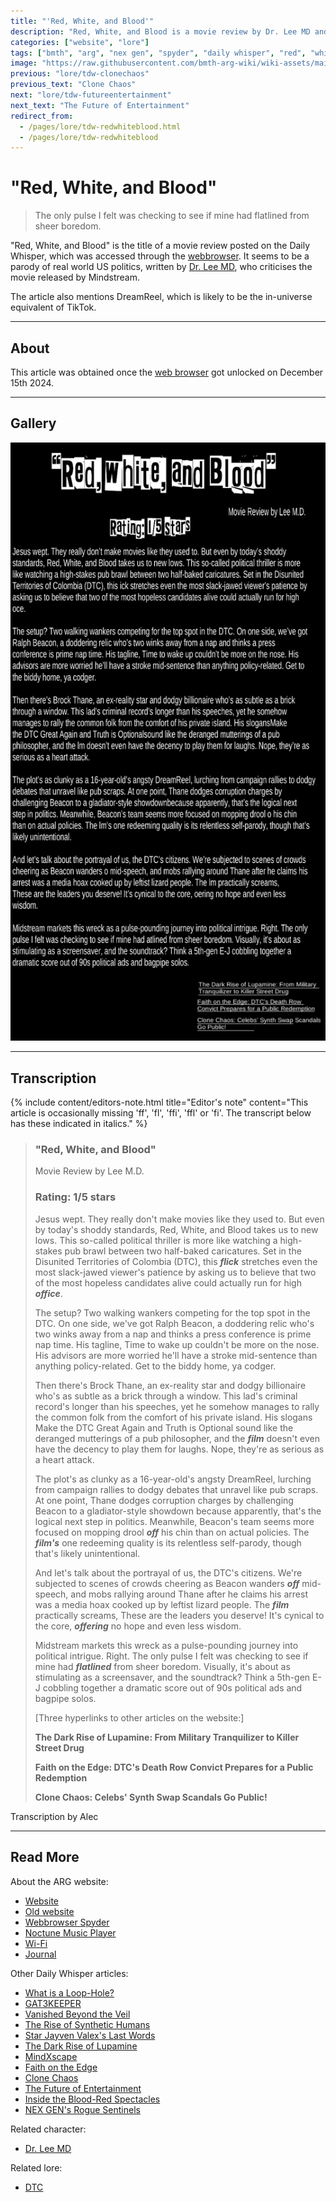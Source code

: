 ```yaml
---
title: "'Red, White, and Blood'"
description: "Red, White, and Blood is a movie review by Dr. Lee MD and seems to be a parody on the US elections."
categories: ["website", "lore"]
tags: ["bmth", "arg", "nex gen", "spyder", "daily whisper", "red", "white", "blood"]
image: "https://raw.githubusercontent.com/bmth-arg-wiki/wiki-assets/main/lore/webbrowser/dailywhisper/red-300x300.png"
previous: "lore/tdw-clonechaos"
previous_text: "Clone Chaos"
next: "lore/tdw-futureentertainment"
next_text: "The Future of Entertainment"
redirect_from:
  - /pages/lore/tdw-redwhiteblood.html
  - /pages/lore/tdw-redwhiteblood
---
```

# "Red, White, and Blood"

> The only pulse I felt was checking to see if mine had flatlined from sheer boredom.

"Red, White, and Blood" is the title of a movie review posted on the Daily Whisper, which was accessed 
through the [webbrowser](webbrowser). It seems to be a parody of real world US politics, written by 
[Dr. Lee MD](../characters/lee-md), who criticises the movie released by Mindstream.

The article also mentions DreamReel, which is likely to be the in-universe equivalent of TikTok.

***

## About

This article was obtained once the [web browser](webbrowser) got unlocked on December 15th 2024.

***

## Gallery

![red white blood article](https://raw.githubusercontent.com/bmth-arg-wiki/wiki-assets/main/lore/webbrowser/dailywhisper/red.png)

***

## Transcription

{% include content/editors-note.html
title="Editor's note"
content="This article is occasionally missing 'ff', 'fl', 'ffi', 'ffl' or 'fi'. The transcript below has these indicated in italics."
%}

> ### "Red, White, and Blood"
> 
> Movie Review by Lee M.D.
>
> ### Rating: 1/5 stars
>
> Jesus wept. They really don't make movies like they used to. But even by today's shoddy standards, Red, White, and Blood 
> takes us to new lows. This so-called political thriller is more like watching a high-stakes pub brawl between 
> two half-baked caricatures. Set in the Disunited Territories of Colombia (DTC), this **_flick_** stretches even the most slack-jawed 
> viewer's patience by asking us to believe that two of the most hopeless candidates alive could actually run for high **_office_**.
>
> The setup? Two walking wankers competing for the top spot in the DTC. On one side, we've got Ralph Beacon, 
> a doddering relic who's two winks away from a nap and thinks a press conference is prime nap time. His tagline, 
> Time to wake up couldn't be more on the nose. His advisors are more worried he'll have a stroke mid-sentence than anything 
> policy-related. Get to the biddy home, ya codger.
>
> Then there's Brock Thane, an ex-reality star and dodgy billionaire who's as subtle as a brick through a window. 
> This lad's criminal record's longer than his speeches, yet he somehow manages to rally the common folk from the comfort of 
> his private island. His slogans Make the DTC Great Again and Truth is Optional sound like the deranged mutterings of a 
> pub philosopher, and the **_film_** doesn't even have the decency to play them for laughs. Nope, 
> they're as serious as a heart attack.
> 
> The plot's as clunky as a 16-year-old's angsty DreamReel, lurching from campaign rallies to dodgy debates that unravel 
> like pub scraps. At one point, Thane dodges corruption charges by challenging Beacon to a gladiator-style showdown 
> because apparently, that's the logical next step in politics. Meanwhile, Beacon's team seems more focused on mopping 
> drool **_off_** his chin than on actual policies. The **_film's_** one redeeming quality is its relentless self-parody, 
> though that's likely unintentional.
> 
> And let's talk about the portrayal of us, the DTC's citizens. We're subjected to scenes of crowds cheering as Beacon 
> wanders **_off_** mid-speech, and mobs rallying around Thane after he claims his arrest was a media hoax cooked up by 
> leftist lizard people. The **_film_** practically screams, These are the leaders you deserve! It's cynical to the core, 
> **_offering_** no hope and even less wisdom.
>
> Midstream markets this wreck as a pulse-pounding journey into political intrigue. Right. 
> The only pulse I felt was checking to see if mine had **_flatlined_** from sheer boredom. Visually, 
> it's about as stimulating as a screensaver, and the soundtrack? Think a 5th-gen E-J cobbling together a dramatic score 
> out of 90s political ads and bagpipe solos.
>
> [Three hyperlinks to other articles on the website:]
>
> __The Dark Rise of Lupamine: From Military Tranquilizer to Killer Street Drug__
>
> __Faith on the Edge: DTC's Death Row Convict Prepares for a Public Redemption__
>
> __Clone Chaos: Celebs' Synth Swap Scandals Go Public!__

Transcription by Alec

***

## Read More

About the ARG website:

- [Website](website)
- [Old website](website-v1)
- [Webbrowser Spyder](webbrowser)
- [Noctune Music Player](website-songs)
- [Wi-Fi](wifi)
- [Journal](journal)

Other Daily Whisper articles:

- [What is a Loop-Hole?](tdw-loophole)
- [GAT3KEEPER](tdw-gatekeeper)
- [Vanished Beyond the Veil](tdw-vanished)
- [The Rise of Synthetic Humans](tdw-riseofsynth)
- [Star Jayven Valex's Last Words](tdw-valexlastwords)
- [The Dark Rise of Lupamine](tdw-riseoflupamine)
- [MindXscape](tdw-mindxscape)
- [Faith on the Edge](tdw-faithedge)
- [Clone Chaos](tdw-clonechaos)
- [The Future of Entertainment](tdw-futureentertainment)
- [Inside the Blood-Red Spectacles](tdw-bloodredspectacles)
- [NEX GEN's Rogue Sentinels](tdw-roguesentinels)

Related character:

- [Dr. Lee MD](../characters/lee-md)

Related lore:

- [DTC](../lore/dtc)